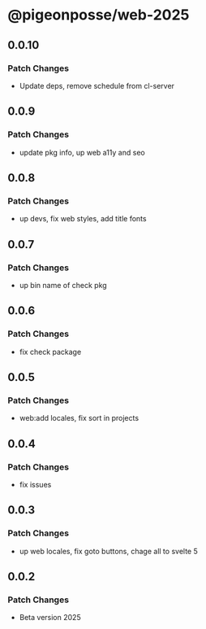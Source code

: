 # @pigeonposse/web-2025

## 0.0.10

### Patch Changes

- Update deps, remove schedule from cl-server

## 0.0.9

### Patch Changes

- update pkg info, up web a11y and seo

## 0.0.8

### Patch Changes

- up devs, fix web styles, add title fonts

## 0.0.7

### Patch Changes

- up bin name of check pkg

## 0.0.6

### Patch Changes

- fix check package

## 0.0.5

### Patch Changes

- web:add locales, fix sort in projects

## 0.0.4

### Patch Changes

- fix issues

## 0.0.3

### Patch Changes

- up web locales, fix goto buttons, chage all to svelte 5

## 0.0.2

### Patch Changes

- Beta version 2025
